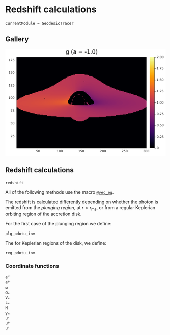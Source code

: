 # Redshift calculations

```@meta
CurrentModule = GeodesicTracer
```

## Gallery

![redshift](assets/redshift.gif)

## Redshift calculations

```@docs
redshift
```

All of the following methods use the macro [`@vec_eq`](@ref).

The redshift is calculated differently depending on whether the photon is emitted from the *plunging region*, at $r < r_{\text{ms}}$, or from a regular Keplerian orbiting region of the accretion disk.

For the first case of the plunging region we define:

```@docs
plg_pdotu_inv
```

The for Keplerian regions of the disk, we define:

```@docs
reg_pdotu_inv
```

### Coordinate functions

```@docs
eⱽ
eᶲ
ω
Ωₑ
Vₑ
Lₑ
H
γₑ
uʳ
uᶲ
uᵗ
```